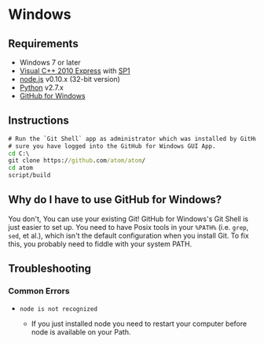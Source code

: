 # Windows

## Requirements

  * Windows 7 or later
  * [Visual C++ 2010 Express](http://www.visualstudio.com/en-us/downloads/download-visual-studio-vs#DownloadFamilies_4) with [SP1](http://www.microsoft.com/en-us/download/details.aspx?id=23691)
  * [node.js](http://nodejs.org/download/) v0.10.x (32-bit version)
  * [Python](http://www.python.org/download/) v2.7.x
  * [GitHub for Windows](http://windows.github.com/)

## Instructions

  ```bat
  # Run the `Git Shell` app as administrator which was installed by GitHub for Windows. Also Make
  # sure you have logged into the GitHub for Windows GUI App.
  cd C:\
  git clone https://github.com/atom/atom/
  cd atom
  script/build
  ```

## Why do I have to use GitHub for Windows?

You don't, You can use your existing Git! GitHub for Windows's Git Shell is just
easier to set up. You need to have Posix tools in your `%PATH%` (i.e. `grep`,
`sed`, et al.), which isn't the default configuration when you install Git. To
fix this, you probably need to fiddle with your system PATH.

## Troubleshooting

### Common Errors
* `node is not recognized`

  * If you just installed node you need to restart your computer before node is
  available on your Path.
